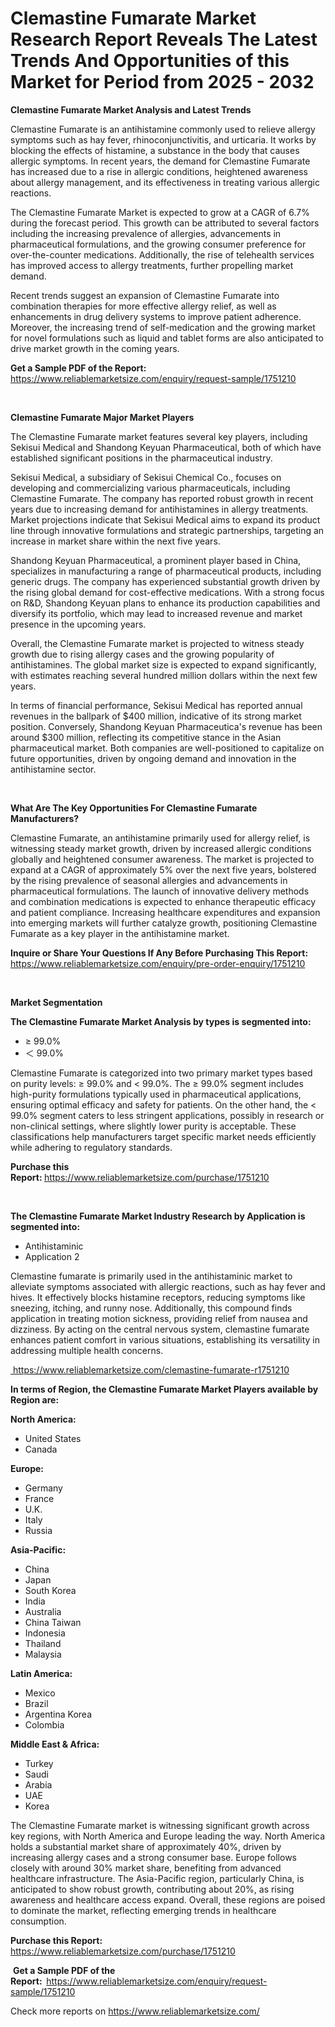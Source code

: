 <p><h1>Clemastine Fumarate Market Research Report Reveals The Latest Trends And Opportunities of this Market for Period from 2025 - 2032</h1></p><p><strong>Clemastine Fumarate Market Analysis and Latest Trends</strong></p>
<p><p>Clemastine Fumarate is an antihistamine commonly used to relieve allergy symptoms such as hay fever, rhinoconjunctivitis, and urticaria. It works by blocking the effects of histamine, a substance in the body that causes allergic symptoms. In recent years, the demand for Clemastine Fumarate has increased due to a rise in allergic conditions, heightened awareness about allergy management, and its effectiveness in treating various allergic reactions. </p><p>The Clemastine Fumarate Market is expected to grow at a CAGR of 6.7% during the forecast period. This growth can be attributed to several factors including the increasing prevalence of allergies, advancements in pharmaceutical formulations, and the growing consumer preference for over-the-counter medications. Additionally, the rise of telehealth services has improved access to allergy treatments, further propelling market demand. </p><p>Recent trends suggest an expansion of Clemastine Fumarate into combination therapies for more effective allergy relief, as well as enhancements in drug delivery systems to improve patient adherence. Moreover, the increasing trend of self-medication and the growing market for novel formulations such as liquid and tablet forms are also anticipated to drive market growth in the coming years.</p></p>
<p><strong>Get a Sample PDF of the Report:&nbsp;</strong> <a href="https://www.reliablemarketsize.com/enquiry/request-sample/1751210?utm_campaign=2945&utm_medium=2&utm_source=Github&utm_content=ia&utm_term=01042025&utm_id=clemastine-fumarate">https://www.reliablemarketsize.com/enquiry/request-sample/1751210</a></p>
<p>&nbsp;</p>
<p><strong>Clemastine Fumarate Major Market Players</strong></p>
<p><p>The Clemastine Fumarate market features several key players, including Sekisui Medical and Shandong Keyuan Pharmaceutical, both of which have established significant positions in the pharmaceutical industry.</p><p>Sekisui Medical, a subsidiary of Sekisui Chemical Co., focuses on developing and commercializing various pharmaceuticals, including Clemastine Fumarate. The company has reported robust growth in recent years due to increasing demand for antihistamines in allergy treatments. Market projections indicate that Sekisui Medical aims to expand its product line through innovative formulations and strategic partnerships, targeting an increase in market share within the next five years.</p><p>Shandong Keyuan Pharmaceutical, a prominent player based in China, specializes in manufacturing a range of pharmaceutical products, including generic drugs. The company has experienced substantial growth driven by the rising global demand for cost-effective medications. With a strong focus on R&D, Shandong Keyuan plans to enhance its production capabilities and diversify its portfolio, which may lead to increased revenue and market presence in the upcoming years.</p><p>Overall, the Clemastine Fumarate market is projected to witness steady growth due to rising allergy cases and the growing popularity of antihistamines. The global market size is expected to expand significantly, with estimates reaching several hundred million dollars within the next few years.</p><p>In terms of financial performance, Sekisui Medical has reported annual revenues in the ballpark of $400 million, indicative of its strong market position. Conversely, Shandong Keyuan Pharmaceutica's revenue has been around $300 million, reflecting its competitive stance in the Asian pharmaceutical market. Both companies are well-positioned to capitalize on future opportunities, driven by ongoing demand and innovation in the antihistamine sector.</p></p>
<p>&nbsp;</p>
<p><strong>What Are The Key Opportunities For Clemastine Fumarate Manufacturers?</strong></p>
<p><p>Clemastine Fumarate, an antihistamine primarily used for allergy relief, is witnessing steady market growth, driven by increased allergic conditions globally and heightened consumer awareness. The market is projected to expand at a CAGR of approximately 5% over the next five years, bolstered by the rising prevalence of seasonal allergies and advancements in pharmaceutical formulations. The launch of innovative delivery methods and combination medications is expected to enhance therapeutic efficacy and patient compliance. Increasing healthcare expenditures and expansion into emerging markets will further catalyze growth, positioning Clemastine Fumarate as a key player in the antihistamine market.</p></p>
<p><strong>Inquire or Share Your Questions If Any Before Purchasing This Report:</strong> <a href="https://www.reliablemarketsize.com/enquiry/pre-order-enquiry/1751210?utm_campaign=2945&utm_medium=2&utm_source=Github&utm_content=ia&utm_term=01042025&utm_id=clemastine-fumarate">https://www.reliablemarketsize.com/enquiry/pre-order-enquiry/1751210</a></p>
<p>&nbsp;</p>
<p><strong>Market Segmentation</strong></p>
<p><strong>The Clemastine Fumarate Market Analysis by types is segmented into:</strong></p>
<p><ul><li>≥ 99.0%</li><li>＜ 99.0%</li></ul></p>
<p><p>Clemastine Fumarate is categorized into two primary market types based on purity levels: ≥ 99.0% and < 99.0%. The ≥ 99.0% segment includes high-purity formulations typically used in pharmaceutical applications, ensuring optimal efficacy and safety for patients. On the other hand, the < 99.0% segment caters to less stringent applications, possibly in research or non-clinical settings, where slightly lower purity is acceptable. These classifications help manufacturers target specific market needs efficiently while adhering to regulatory standards.</p></p>
<p><strong>Purchase this Report:&nbsp;</strong><a href="https://www.reliablemarketsize.com/purchase/1751210?utm_campaign=2945&utm_medium=2&utm_source=Github&utm_content=ia&utm_term=01042025&utm_id=clemastine-fumarate">https://www.reliablemarketsize.com/purchase/1751210</a></p>
<p>&nbsp;</p>
<p><strong>The Clemastine Fumarate Market Industry Research by Application is segmented into:</strong></p>
<p><ul><li>Antihistaminic</li><li>Application 2</li></ul></p>
<p><p>Clemastine fumarate is primarily used in the antihistaminic market to alleviate symptoms associated with allergic reactions, such as hay fever and hives. It effectively blocks histamine receptors, reducing symptoms like sneezing, itching, and runny nose. Additionally, this compound finds application in treating motion sickness, providing relief from nausea and dizziness. By acting on the central nervous system, clemastine fumarate enhances patient comfort in various situations, establishing its versatility in addressing multiple health concerns.</p></p>
<p><a href="https://www.reliablemarketsize.com/clemastine-fumarate-r1751210?utm_campaign=2945&utm_medium=2&utm_source=Github&utm_content=ia&utm_term=01042025&utm_id=clemastine-fumarate">&nbsp;https://www.reliablemarketsize.com/clemastine-fumarate-r1751210</a></p>
<p><strong>In terms of Region, the Clemastine Fumarate Market Players available by Region are:</strong></p>
<p>
    <p> <strong> North America: </strong>
        <ul>
            <li>United States</li>
            <li>Canada</li>
        </ul>
        </p> 
    <p> <strong> Europe: </strong>
        <ul>
            <li>Germany</li>
            <li>France</li>
            <li>U.K.</li>
            <li>Italy</li>
            <li>Russia</li>
        </ul>
        </p> 
    <p> <strong> Asia-Pacific: </strong>
        <ul>
            <li>China</li>
            <li>Japan</li>
            <li>South Korea</li>
            <li>India</li>
            <li>Australia</li>
            <li>China Taiwan</li>
            <li>Indonesia</li>
            <li>Thailand</li>
            <li>Malaysia</li>
        </ul>
        </p> 
    <p> <strong> Latin America: </strong>
        <ul>
            <li>Mexico</li>
            <li>Brazil</li>
            <li>Argentina Korea</li>
            <li>Colombia</li>
        </ul>
        </p> 
    <p> <strong> Middle East & Africa: </strong>
        <ul>
            <li>Turkey</li>
            <li>Saudi</li>
            <li>Arabia</li>
            <li>UAE</li>
            <li>Korea</li>
        </ul>
    </p>
    </p>
<p><p>The Clemastine Fumarate market is witnessing significant growth across key regions, with North America and Europe leading the way. North America holds a substantial market share of approximately 40%, driven by increasing allergy cases and a strong consumer base. Europe follows closely with around 30% market share, benefiting from advanced healthcare infrastructure. The Asia-Pacific region, particularly China, is anticipated to show robust growth, contributing about 20%, as rising awareness and healthcare access expand. Overall, these regions are poised to dominate the market, reflecting emerging trends in healthcare consumption.</p></p>
<p><strong>Purchase this Report: </strong><a href="https://www.reliablemarketsize.com/purchase/1751210?utm_campaign=2945&utm_medium=2&utm_source=Github&utm_content=ia&utm_term=01042025&utm_id=clemastine-fumarate">https://www.reliablemarketsize.com/purchase/1751210</a></p>
<p>&nbsp;<strong>Get a Sample PDF of the Report:&nbsp;&nbsp;</strong><a href="https://www.reliablemarketsize.com/enquiry/request-sample/1751210?utm_campaign=2945&utm_medium=2&utm_source=Github&utm_content=ia&utm_term=01042025&utm_id=clemastine-fumarate">https://www.reliablemarketsize.com/enquiry/request-sample/1751210</a></p>
<p><strong></strong></p>
<p>Check more reports on <a href="https://www.reliablemarketsize.com/?utm_campaign=2945&utm_medium=2&utm_source=Github&utm_content=ia&utm_term=01042025&utm_id=clemastine-fumarate">https://www.reliablemarketsize.com/</a></p>